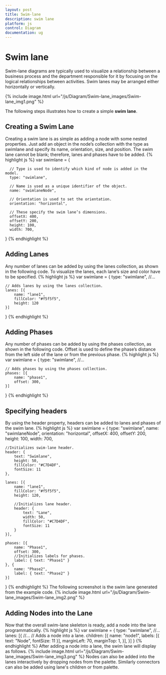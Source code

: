 ```yaml
---
layout: post
title: Swim-lane
description: swim lane 
platform: js
control: Diagram
documentation: ug
---
```


# Swim lane 

Swim-lane diagrams are typically used to visualize a relationship between a business process and the department responsible for it by focusing on the logical relationships between activities. Swim lanes may be arranged either horizontally or vertically.

{% include image.html url="/js/Diagram/Swim-lane_images/Swim-lane_img1.png" %}

The following steps illustrates how to create a simple **swim lane**.

## Creating a Swim Lane 
Creating a swim lane is as simple as adding a node with some nested properties. Just add an object in the node’s collection with the type as swimlane and specify its name, orientation, size, and position. The swim lane cannot be blank; therefore, lanes and phases have to be added.
{% highlight js %}
var swimlane = {
      
      // Type is used to identify which kind of node is added in the model.
      type: "swimlane",
      
      // Name is used as a unique identifier of the object.
      name: "swimlaneNode",
      
      // Orientation is used to set the orientation.
      orientation: "horizontal",
      
      // These specify the swim lane’s dimensions.
      offsetX: 400,
      offsetY: 200,
      height: 100,
      width: 700,
}
{% endhighlight %}
## Adding Lanes 
Any number of lanes can be added by using the lanes collection, as shown in the following code. To visualize the lanes, each lane’s size and color have to be specified.
{% highlight js %}
var swimlane = {
    type: "swimlane",
    //...

    // Adds lanes by using the lanes collection.
    lanes: [{
        name: "lane1",
        fillColor: "#f5f5f5",
        height: 120
    }]
}
{% endhighlight %}
## Adding Phases 
Any number of phases can be added by using the phases collection, as shown in the following code. Offset is used to define the phase’s distance from the left side of the lane or from the previous phase.
{% highlight js %}
var swimlane = {
    type: "swimlane",
    //...

    // Adds phases by using the phases collection.
    phases: [{
        name: "phase1",
        offset: 300,
    }]
}
{% endhighlight %}
## Specifying headers 
By using the header property, headers can be added to lanes and phases of the swim lane.
{% highlight js %}
var swimlane = {
    type: "swimlane",
    name: "swimlaneNode",
    orientation: "horizontal",
    offsetX: 400,
    offsetY: 200,
    height: 100,
    width: 700,

    //Initializes swim-lane header.
    header: {
        text: "Swimlane",
        height: 50,
        fillColor: "#C7D4DF",
        fontSize: 11
    },

    lanes: [{
        name: "lane1",
        fillColor: "#f5f5f5",
        height: 120,

        //Initializes lane header.
        header: {
            text: "Lane",
            width: 50,
            fillColor: "#C7D4DF",
            fontSize: 11
        }
    }],

    phases: [{
        name: "Phase1",
        offset: 300,
        //Initializes labels for phases.
        label: { text: "Phase1" }
    }, {
        name: "Phase2",
        label: { text: "Phase2" }
    }]
}
{% endhighlight %}
The following screenshot is the swim lane generated from the example code.
{% include image.html url="/js/Diagram/Swim-lane_images/Swim-lane_img2.png" %}
## Adding Nodes into the Lane 
Now that the overall swim-lane skeleton is ready, add a node into the lane programmatically.
{% highlight js %}
var swimlane = {
    type: "swimlane",
    //...
    lanes: [{
        //... 
        // Adds a node into a lane.
        children: [{
            name: "node1",
            labels: [{ text: "Node", fontSize: 11 }],
            marginLeft: 70,
            marginTop: 1,
        }],
    }]
}
{% endhighlight %}
After adding a node into a lane, the swim lane will display as follows.
{% include image.html url="/js/Diagram/Swim-lane_images/Swim-lane_img3.png" %}
Nodes can also be added into the lanes interactively by dropping nodes from the palette. Similarly connectors can also be added using lane's children or from palette.